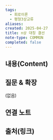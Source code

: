 ```yaml
---
tags:
  - 회로이론
  - 평형3상교류
aliases: 
created: 2025-04-27
title: n상 대칭 결선
note-type: COMMON
completed: false
---
```


## 내용(Content)

### 

## 질문 & 확장

(없음)

## 연결 노트

## 출처(링크)

